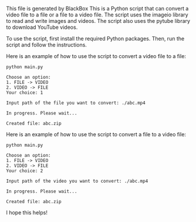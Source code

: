 This file is generated by BlackBox
This is a Python script that can convert a video file to a file or a file to a video file. The script uses the imageio library to read and write images and videos. The script also uses the pytube library to download YouTube videos.

To use the script, first install the required Python packages. Then, run the script and follow the instructions.

Here is an example of how to use the script to convert a video file to a file:

```
python main.py

Choose an option:
1. FILE -> VIDEO
2. VIDEO -> FILE
Your choice: 1

Input path of the file you want to convert: ./abc.mp4

In progress. Please wait...

Created file: abc.zip
```

Here is an example of how to use the script to convert a file to a video file:

```
python main.py

Choose an option:
1. FILE -> VIDEO
2. VIDEO -> FILE
Your choice: 2

Input path of the video you want to convert: ./abc.mp4

In progress. Please wait...

Created file: abc.zip
```

I hope this helps!
